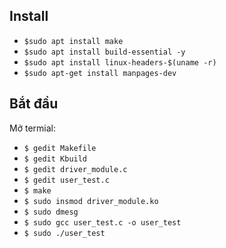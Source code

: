 ## Install
- `$sudo apt install make`
- `$sudo apt install build-essential -y`
- `$sudo apt install linux-headers-$(uname -r)`
- `$sudo apt-get install manpages-dev`


## Bắt đầu
Mở termial:
  - `$ gedit Makefile`
  - `$ gedit Kbuild`
  - `$ gedit driver_module.c`
  - `$ gedit user_test.c`
  - `$ make`
  - `$ sudo insmod driver_module.ko`
  - `$ sudo dmesg`
  - `$ sudo gcc user_test.c -o user_test`
  - `$ sudo ./user_test`
